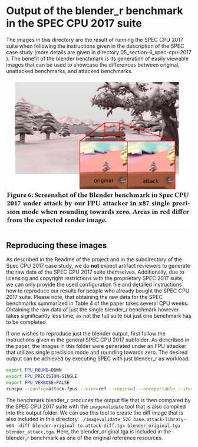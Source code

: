 # Output of the blender_r benchmark in the SPEC CPU 2017 suite

The images in this directory are the result of running the SPEC CPU 2017 suite when following the instructions given in the description of the SPEC case study (more details are given in directory 05_section-6_spec-cpu-2017 ). The benefit of the blender benchmark is its generation of easily viewable images that can be used to showcase the differences between original, unattacked benchmarks, and attacked benchmarks.

![Figure6 screenshot](figure6.png)

## Reproducing these images

As described in the Readme of the project and in the subdirectory of the Spec CPU 2017 case study, we do **not** expect artifact reviewers to generate the raw data of the SPEC CPU 2017 suite themselves. Additionally, due to licensing and copyright restrictions with the proprietary SPEC 2017 suite, we can only provide the used configuration file and detailed instructions how to reproduce our results for people who already bought the SPEC CPU 2017 suite. Please note, that obtaining the raw data for the SPEC benchmarks summarized in Table 4 of the paper takes several CPU weeks. Obtaining the raw data of just the single blender_r benchmark however takes significantly less time, as not the full suite but just one benchmark has to be completed.

If one wishes to reproduce just the blender output, first follow the instructions given in the general SPEC CPU 2017 subfolder. As described in the paper, the images in this folder were generated under an FPU attacker that utilizes single precision mode and rounding towards zero. The desired output can be achieved by executing SPEC with just blender_r as workload: 
```bash
export FPU_ROUND=DOWN
export FPU_PRECISION=SINGLE
export FPU_VERBOSE=FALSE
runcpu --config=attack-fpus --size=ref --copies=1 --noreportable --iterations=1 --threads=4 blender_r
```

The benchmark blender_r produces the output file that is then compared by the SPEC CPU 2017 suite with the `imagevalidate` tool that is also compiled into the output folder. We can use this tool to create the diff image that is also included in this directory: `./imagevalidate_526_base.attack-library-m64 -diff blender-original-to-attack-diff.tga blender_original.tga blender_attack.tga`. Here, the blender_original.tga is included in the blender_r benchmark as one of the original reference resources.
